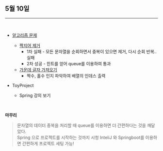## 5월 10일

***

<br>

* [알고리즘 문제](https://github.com/CureLatte/Bae_joonHub.git)
  * [짝지어 제거](https://github.com/CureLatte/Bae_joonHub/tree/main/%ED%94%84%EB%A1%9C%EA%B7%B8%EB%9E%98%EB%A8%B8%EC%8A%A4/lv2/12973.%E2%80%85%EC%A7%9D%EC%A7%80%EC%96%B4%E2%80%85%EC%A0%9C%EA%B1%B0%ED%95%98%EA%B8%B0)
    * 1차 실패 - 모든 문자열을 순회하면서 중복이 있으면 제거, 다시 순회 반복..실패
    * 2차 성공 - 힌트를 얻어 queue를 이용하여 통과 
  * [가운데 글자 가져오기](https://github.com/CureLatte/Bae_joonHub/tree/main/%ED%94%84%EB%A1%9C%EA%B7%B8%EB%9E%98%EB%A8%B8%EC%8A%A4/lv1/12903.%E2%80%85%EA%B0%80%EC%9A%B4%EB%8D%B0%E2%80%85%EA%B8%80%EC%9E%90%E2%80%85%EA%B0%80%EC%A0%B8%EC%98%A4%EA%B8%B0)
    * 짝수, 홀수 인지 파악하여 배열의 인데스 출력
    
* ToyProject
  * Spring 강의 보기 
  

<br>
    

__마무리__
> 문자열의 데이터 중복을 처리할 때 queue를 이용하면 더 간편하다는 것을 깨달았다.   
> Spring 으로 프로젝트를 시작하는 것까지 시청 InteliJ 와 Springboot를 이용하면 간편하게 프로젝트 세팅 가능!
> 
>